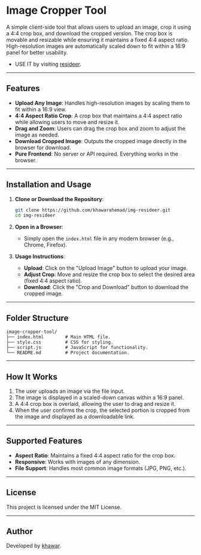 # Image Cropper Tool

A simple client-side tool that allows users to upload an image, crop it using a 4:4 crop box, and download the cropped version. The crop box is movable and resizable while ensuring it maintains a fixed 4:4 aspect ratio. High-resolution images are automatically scaled down to fit within a 16:9 panel for better usability.

- USE IT by visiting [resideer](https://khawarahemad.github.io/img-resideer).
---

## Features
- **Upload Any Image**: Handles high-resolution images by scaling them to fit within a 16:9 view.
- **4:4 Aspect Ratio Crop**: A crop box that maintains a 4:4 aspect ratio while allowing users to move and resize it.
- **Drag and Zoom**: Users can drag the crop box and zoom to adjust the image as needed.
- **Download Cropped Image**: Outputs the cropped image directly in the browser for download.
- **Pure Frontend**: No server or API required. Everything works in the browser.

---

## Installation and Usage

1. **Clone or Download the Repository**:
   ```bash
   git clone https://github.com/khawarahemad/img-resideer.git
   cd img-resideer
   ```

2. **Open in a Browser**:
   - Simply open the `index.html` file in any modern browser (e.g., Chrome, Firefox).

3. **Usage Instructions**:
   - **Upload**: Click on the "Upload Image" button to upload your image.
   - **Adjust Crop**: Move and resize the crop box to select the desired area (fixed 4:4 aspect ratio).
   - **Download**: Click the "Crop and Download" button to download the cropped image.

---

## Folder Structure

```
image-cropper-tool/
├── index.html        # Main HTML file.
├── style.css         # CSS for styling.
├── script.js         # JavaScript for functionality.
└── README.md         # Project documentation.
```

---

## How It Works

1. The user uploads an image via the file input.
2. The image is displayed in a scaled-down canvas within a 16:9 panel.
3. A 4:4 crop box is overlaid, allowing the user to drag and resize it.
4. When the user confirms the crop, the selected portion is cropped from the image and displayed as a downloadable link.

---

## Supported Features

- **Aspect Ratio**: Maintains a fixed 4:4 aspect ratio for the crop box.
- **Responsive**: Works with images of any dimension.
- **File Support**: Handles most common image formats (JPG, PNG, etc.).

---

## License

This project is licensed under the MIT License.

---

## Author

Developed by [khawar](https://github.com/khawarahemad).
